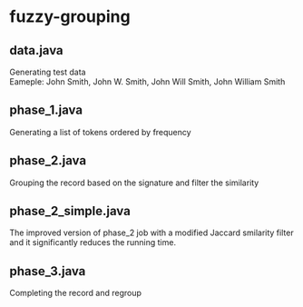 # fuzzy-grouping
## data.java
Generating test data\
Eameple: John Smith, John W. Smith, John Will Smith, John William Smith
## phase_1.java
Generating a list of tokens ordered by frequency
## phase_2.java
Grouping the record based on the signature and filter the similarity
## phase_2_simple.java
The improved version of phase_2 job with a modified Jaccard smilarity filter and it significantly reduces the running time.
## phase_3.java
Completing the record and regroup
